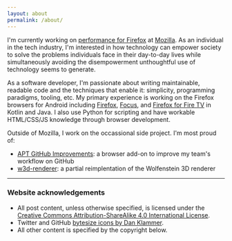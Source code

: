 ```yaml
---
layout: about
permalink: /about/
---
```


I'm currently working on [performance for Firefox][perfblog] at [Mozilla]. As an individual in the tech industry, I'm interested in how technology can empower society to solve the problems individuals face in their day-to-day lives while simultaneously avoiding the disempowerment unthoughtful use of technology seems to generate.

As a software developer, I'm passionate about writing maintainable, readable code and the techniques that enable it: simplicity, programming paradigms, tooling, etc. My primary experience is working on the Firefox browsers for Android including [Firefox][fxa], [Focus], and [Firefox for Fire TV][fftv] in Kotlin and Java. I also use Python for scripting and have workable HTML/CSS/JS knowledge through browser development.

Outside of Mozilla, I work on the occassional side project. I'm most proud of:
- [APT GitHub Improvements][apt]: a browser add-on to improve my team's workflow on GitHub
- [w3d-renderer][w3d]: a partial reimplentation of the Wolfenstein 3D renderer

---

### Website acknowledgements
- All post content, unless otherwise specified, is licensed under the [Creative Commons Attribution-ShareAlike 4.0 International License][cc].
- Twitter and GitHub [bytesize icons by Dan Klammer][icons].
- All other content is specified by the copyright below.

[perfblog]: https://blog.mozilla.org/performance/
[Mozilla]: https://www.mozilla.org
[fxa]: https://www.mozilla.org/firefox/android/
[Focus]: https://github.com/mozilla-mobile/focus-android/
[fftv]: https://github.com/mozilla-mobile/firefox-tv

[apt]: https://github.com/mcomella/apt_github_improvements
[w3d]: https://github.com/mcomella/w3d-renderer

[cc]: https://creativecommons.org/licenses/by-sa/4.0/
[icons]: https://github.com/danklammer/bytesize-icons
